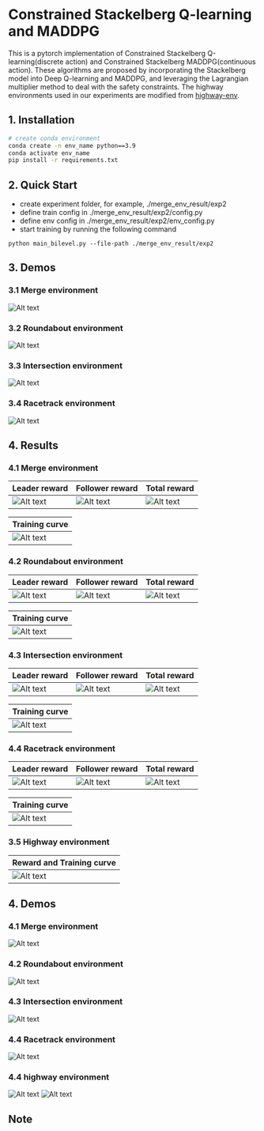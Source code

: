 # Constrained Stackelberg Q-learning and MADDPG

This is a pytorch implementation of Constrained Stackelberg Q-learning(discrete action) and Constrained Stackelberg MADDPG(continuous action). These algorithms are proposed by incorporating the Stackelberg model into Deep Q-learning and MADDPG, and leveraging the Lagrangian multiplier method to deal with the safety constraints. The highway environments used in our experiments are modified from [highway-env](https://github.com/Farama-Foundation/HighwayEnv).

## 1. Installation

``` Bash
# create conda environment
conda create -n env_name python==3.9
conda activate env_name
pip install -r requirements.txt
```

## 2. Quick Start
- create experiment folder, for example, ./merge_env_result/exp2
- define train config in ./merge_env_result/exp2/config.py
- define env config in ./merge_env_result/exp2/env_config.py
- start training by running the following command

```shell
python main_bilevel.py --file-path ./merge_env_result/exp2
```

## 3. Demos
### 3.1 Merge environment
![Alt text](img/merge_env/merge_csq.gif)
### 3.2 Roundabout environment
![Alt text](img/roundabout_env/roundabout_csq.gif)
### 3.3 Intersection environment
![Alt text](img/intersection_env/intersection_csmaddpg.gif)
### 3.4 Racetrack environment
![Alt text](img/racetrack_env/racetrack_csmaddpg.gif)



## 4. Results
### 4.1 Merge environment
| Leader reward                       | Follower reward                     | Total reward                        |
| ----------------------------------- | ----------------------------------- | ----------------------------------- |
| ![Alt text](img/merge_env/leader_reward_merge_sum.png) | ![Alt text](img/merge_env/follower_reward_merge_sum.png) |![Alt text](img/merge_env/total_reward_merge_sum.png)|

| Training curve                       | 
| ----------------------------------- | 
|![Alt text](img/merge_env/crash_merge_sum.png)  |



### 4.2 Roundabout environment
| Leader reward                       | Follower reward                     | Total reward                        |
| ----------------------------------- | ----------------------------------- | ----------------------------------- |
| ![Alt text](img/roundabout_env/leader_reward_roundabout_sum.png) | ![Alt text](img/roundabout_env/follower_reward_roundabout_sum.png) |![Alt text](img/roundabout_env/total_reward_roundabout_sum.png)|

| Training curve                       | 
| ----------------------------------- | 
| ![Alt text](img/roundabout_env/crash_roundabout_sum.png)|

### 4.3 Intersection environment
| Leader reward                       | Follower reward                     | Total reward                        |
| ----------------------------------- | ----------------------------------- | ----------------------------------- |
| ![Alt text](img/intersection_env/leader_reward_intersection_sum.png) | ![Alt text](img/intersection_env/follower_reward_intersection_sum.png) |![Alt text](img/intersection_env/total_reward_intersection_sum.png)|

| Training curve                       | 
| ----------------------------------- | 
|![Alt text](img/intersection_env/crash_intersection_sum.png) |
### 4.4 Racetrack environment
| Leader reward                       | Follower reward                     | Total reward                        |
| ----------------------------------- | ----------------------------------- | ----------------------------------- |
| ![Alt text](img/racetrack_env/leader_reward_racetrack_sum.png) | ![Alt text](img/racetrack_env/follower_reward_racetrack_sum.png) |![Alt text](img/racetrack_env/total_reward_racetrack_sum.png)|

| Training curve                       | 
| ----------------------------------- | 
|![Alt text](img/racetrack_env/crash_racetrack_sum.png) |
### 3.5 Highway environment
| Reward and Training curve                       | 
| ----------------------------------- | 
| ![Alt text](img/highway_env/highway_result.png) | 

## 4. Demos
### 4.1 Merge environment
![Alt text](img/merge_env/merge_csq.gif)
### 4.2 Roundabout environment
![Alt text](img/roundabout_env/roundabout_csq.gif)
### 4.3 Intersection environment
![Alt text](img/intersection_env/intersection_csmaddpg.gif)
### 4.4 Racetrack environment
![Alt text](img/racetrack_env/racetrack_csmaddpg.gif)
### 4.4 highway environment
![Alt text](img/highway_env/highway_csmaddpg_1.gif)
![Alt text](img/highway_env/highway_csmaddpg_2.gif)
## Note


